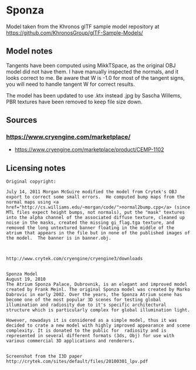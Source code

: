 # Sponza

Model taken from the Khronos glTF sample model repository at https://github.com/KhronosGroup/glTF-Sample-Models/

## Model notes

Tangents have been computed using MikkTSpace, as the original OBJ model did not have them.
I have manually inspected the normals, and it looks correct to me.
Be aware that W is -1.0 for most of the tangent signs, you will need to handle tangent W for correct results.

The model has been updated to use .ktx instead .jpg by Sascha Willems, PBR textures have been removed to keep file size
down.

## Sources

### https://www.cryengine.com/marketplace/

- https://www.cryengine.com/marketplace/product/CEMP-1102

## Licensing notes

```
Original copyright:

July 14, 2011 Morgan McGuire modified the model from Crytek's OBJ
export to correct some small errors.  He computed bump maps from the
normal maps using <a
href="http://cs.williams.edu/~morgan/code/">normal2bump.cpp</a> (since
MTL files expect height bumps, not normals), put the "mask" textures
into the alpha channel of the associated diffuse texture, cleaned up
noise in the masks, created the missing gi_flag.tga texture, and
removed the long untextured banner floating in the middle of the
atrium that appears in the file but in none of the published images of
the model.  The banner is in banner.obj.



http://www.crytek.com/cryengine/cryengine3/downloads


Sponza Model
August 19, 2010
The Atrium Sponza Palace, Dubrovnik, is an elegant and improved model created by Frank Meinl. The original Sponza model was created by Marko Dabrovic in early 2002. Over the years, the Sponza Atrium scene has become one of the most popular 3D scenes for testing global illumination and radiosity due to it's specific architectural structure which is particularly complex for global illumination light.

However, nowadays it is considered as a simple model, thus it was decided to crate a new model with highly improved appearance and scene complexity. It is donated to the public for  radiosity and is represented in several different formats (3ds, Obj) for use with various commercial 3D applications and renderers.


Screenshot from the I3D paper
http://crytek.com/sites/default/files/20100301_lpv.pdf
```
